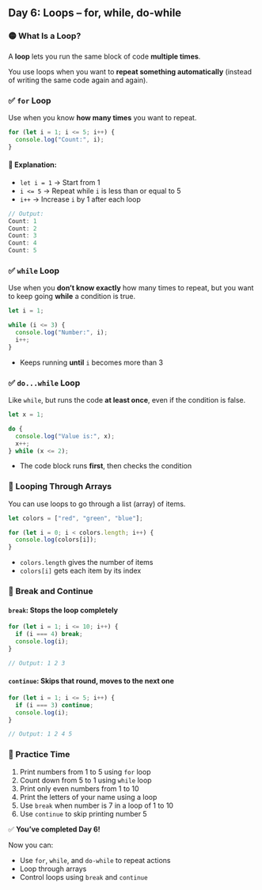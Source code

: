 <article class="day-block">

## Day 6: Loops – for, while, do-while

### 🟡 What Is a Loop?

A **loop** lets you run the same block of code **multiple times**.

You use loops when you want to **repeat something automatically** (instead of writing the same code again and again).

<div class="section-break"></div>

### ✅ `for` Loop

Use when you know **how many times** you want to repeat.

```jsx
for (let i = 1; i <= 5; i++) {
  console.log("Count:", i);
}
```

#### 🔹 Explanation:

* `let i = 1` → Start from 1
* `i <= 5` → Repeat while `i` is less than or equal to 5
* `i++` → Increase `i` by 1 after each loop

```jsx
// Output:
Count: 1
Count: 2
Count: 3
Count: 4
Count: 5
```

<div class="section-break"></div>

### ✅ `while` Loop

Use when you **don’t know exactly** how many times to repeat, but you want to keep going **while** a condition is true.

```jsx
let i = 1;

while (i <= 3) {
  console.log("Number:", i);
  i++;
}
```

* Keeps running **until** `i` becomes more than 3

<div class="section-break"></div>

### ✅ `do...while` Loop

Like `while`, but runs the code **at least once**, even if the condition is false.

```jsx
let x = 1;

do {
  console.log("Value is:", x);
  x++;
} while (x <= 2);
```

* The code block runs **first**, then checks the condition

<div class="section-break"></div>

### 🔹 Looping Through Arrays

You can use loops to go through a list (array) of items.

```jsx
let colors = ["red", "green", "blue"];

for (let i = 0; i < colors.length; i++) {
  console.log(colors[i]);
}
```

* `colors.length` gives the number of items
* `colors[i]` gets each item by its index

<div class="section-break"></div>

### 🔹 Break and Continue

#### `break`: Stops the loop completely

```jsx
for (let i = 1; i <= 10; i++) {
  if (i === 4) break;
  console.log(i);
}
```

```jsx
// Output: 1 2 3
```

#### `continue`: Skips that round, moves to the next one

```jsx
for (let i = 1; i <= 5; i++) {
  if (i === 3) continue;
  console.log(i);
}
```

```jsx
// Output: 1 2 4 5
```

<div class="section-break"></div>

<div class="practice">

### 🔸 Practice Time

1. Print numbers from 1 to 5 using `for` loop
2. Count down from 5 to 1 using `while` loop
3. Print only even numbers from 1 to 10
4. Print the letters of your name using a loop
5. Use `break` when number is 7 in a loop of 1 to 10
6. Use `continue` to skip printing number 5

</div>

<div class="section-break"></div>

✅ **You’ve completed Day 6!**

Now you can:

* Use `for`, `while`, and `do-while` to repeat actions
* Loop through arrays
* Control loops using `break` and `continue`

</article>